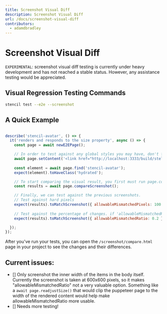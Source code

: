 ```yaml
---
title: Screenshot Visual Diff
description: Screenshot Visual Diff
url: /docs/screenshot-visual-diff
contributors:
  - adamdbradley
---
```


# Screenshot Visual Diff

`EXPERIMENTAL`: screenshot visual diff testing is currently under heavy development and has not reached a stable status. However, any assistance testing would be appreciated.

## Visual Regression Testing Commands

```bash
stencil test --e2e --screenshot
```

## A Quick Example

```javascript

describe('stencil-avatar', () => {
  it('renders and responds to the size property', async () => {
    const page = await newE2EPage();

    // In order to test against any global styles you may have, don't forget to set the link to the global css. You odn't have to do this if your stencil.config.ts file doesn't build a global css file with globalStyle.
    await page.setContent('<link href="http://localhost:3333/build/stellar-core.css" rel="stylesheet" /><stencil-avatar size="small"></stencil-avatar>');
    
    const element = await page.find('stencil-avatar');
    expect(element).toHaveClass('hydrated');

    // To start comparing the visual result, you first must run page.compareScreenshot; This will capture a screenshot, and save the file to "/screenshot/images". You'll be able to check that into your repo to provide those results to your team. You can only have one of these commands per test. 
    const results = await page.compareScreenshot();

    // Finally, we can test against the previous screenshots. 
    // Test against hard pixels
    expect(results).toMatchScreenshot({ allowableMismatchedPixels: 100 })
    
    // Test against the percentage of changes. if 'allowableMismatchedRatio' is above 20% changed, 
    expect(results).toMatchScreenshot({ allowableMismatchedRatio: 0.2 })

  });  
});
```

After you've run your tests, you can open the `/screenshot/compare.html` page in your project to see the changes and their differences. 

## Current issues: 
- [] Only screenshot the inner width of the items in the body itself. Currently the screenshot is taken at 600x600 pixels, so it makes "allowableMismatchedRatio" not a very valuable option. Something like a `await page.readjustSize()` that would clip the puppeteer page to the width of the rendered content would help make allowableMismatchedRatio more usable. 
- [] Needs more testing! 
